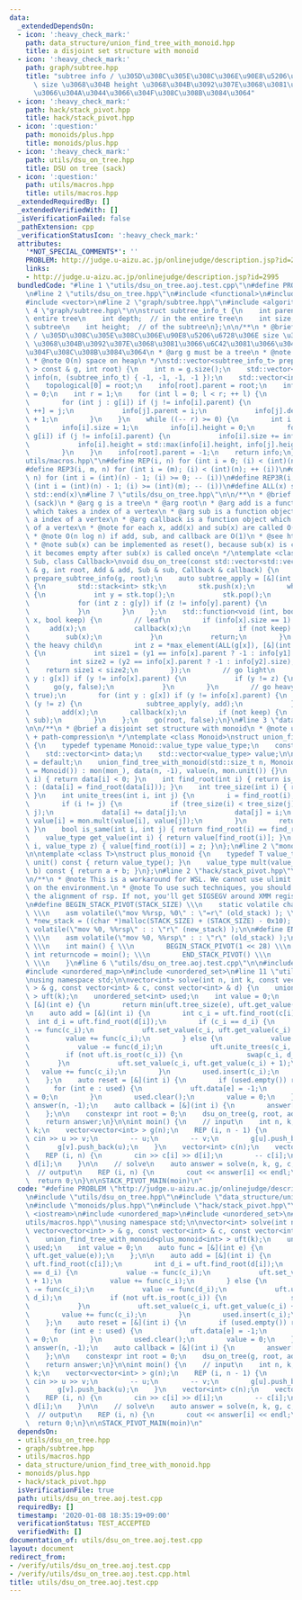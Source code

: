 ```yaml
---
data:
  _extendedDependsOn:
  - icon: ':heavy_check_mark:'
    path: data_structure/union_find_tree_with_monoid.hpp
    title: a disjoint set structure with monoid
  - icon: ':heavy_check_mark:'
    path: graph/subtree.hpp
    title: "subtree info / \u305D\u308C\u305E\u308C\u306E\u90E8\u5206\u6728\u306E\
      \ size \u3068\u304B height \u3068\u304B\u3092\u307E\u3068\u3081\u3066\u6C42\u3081\
      \u3066\u304A\u3044\u3066\u304F\u308C\u308B\u3084\u3064"
  - icon: ':heavy_check_mark:'
    path: hack/stack_pivot.hpp
    title: hack/stack_pivot.hpp
  - icon: ':question:'
    path: monoids/plus.hpp
    title: monoids/plus.hpp
  - icon: ':heavy_check_mark:'
    path: utils/dsu_on_tree.hpp
    title: DSU on tree (sack)
  - icon: ':question:'
    path: utils/macros.hpp
    title: utils/macros.hpp
  _extendedRequiredBy: []
  _extendedVerifiedWith: []
  _isVerificationFailed: false
  _pathExtension: cpp
  _verificationStatusIcon: ':heavy_check_mark:'
  attributes:
    '*NOT_SPECIAL_COMMENTS*': ''
    PROBLEM: http://judge.u-aizu.ac.jp/onlinejudge/description.jsp?id=2995
    links:
    - http://judge.u-aizu.ac.jp/onlinejudge/description.jsp?id=2995
  bundledCode: "#line 1 \"utils/dsu_on_tree.aoj.test.cpp\"\n#define PROBLEM \"http://judge.u-aizu.ac.jp/onlinejudge/description.jsp?id=2995\"\
    \n#line 2 \"utils/dsu_on_tree.hpp\"\n#include <functional>\n#include <stack>\n\
    #include <vector>\n#line 2 \"graph/subtree.hpp\"\n#include <algorithm>\n#line\
    \ 4 \"graph/subtree.hpp\"\n\nstruct subtree_info_t {\n    int parent;  // in the\
    \ entire tree\n    int depth;  // in the entire tree\n    int size;  // of the\
    \ subtree\n    int height;  // of the subtree\n};\n\n/**\n * @brief subtree info\
    \ / \u305D\u308C\u305E\u308C\u306E\u90E8\u5206\u6728\u306E size \u3068\u304B height\
    \ \u3068\u304B\u3092\u307E\u3068\u3081\u3066\u6C42\u3081\u3066\u304A\u3044\u3066\
    \u304F\u308C\u308B\u3084\u3064\n * @arg g must be a tree\n * @note O(n) time\n\
    \ * @note O(n) space on heap\n */\nstd::vector<subtree_info_t> prepare_subtree_info(std::vector<std::vector<int>\
    \ > const & g, int root) {\n    int n = g.size();\n    std::vector<subtree_info_t>\
    \ info(n, (subtree_info_t) { -1, -1, -1, -1 });\n    std::vector<int> topological(n);\n\
    \    topological[0] = root;\n    info[root].parent = root;\n    info[root].depth\
    \ = 0;\n    int r = 1;\n    for (int l = 0; l < r; ++ l) {\n        int i = topological[l];\n\
    \        for (int j : g[i]) if (j != info[i].parent) {\n            topological[r\
    \ ++] = j;\n            info[j].parent = i;\n            info[j].depth = info[i].depth\
    \ + 1;\n        }\n    }\n    while ((-- r) >= 0) {\n        int i = topological[r];\n\
    \        info[i].size = 1;\n        info[i].height = 0;\n        for (int j :\
    \ g[i]) if (j != info[i].parent) {\n            info[i].size += info[j].size;\n\
    \            info[i].height = std::max(info[i].height, info[j].height + 1);\n\
    \        }\n    }\n    info[root].parent = -1;\n    return info;\n}\n#line 2 \"\
    utils/macros.hpp\"\n#define REP(i, n) for (int i = 0; (i) < (int)(n); ++ (i))\n\
    #define REP3(i, m, n) for (int i = (m); (i) < (int)(n); ++ (i))\n#define REP_R(i,\
    \ n) for (int i = (int)(n) - 1; (i) >= 0; -- (i))\n#define REP3R(i, m, n) for\
    \ (int i = (int)(n) - 1; (i) >= (int)(m); -- (i))\n#define ALL(x) std::begin(x),\
    \ std::end(x)\n#line 7 \"utils/dsu_on_tree.hpp\"\n\n/**\n * @brief DSU on tree\
    \ (sack)\n * @arg g is a tree\n * @arg root\n * @arg add is a function object\
    \ which takes a index of a vertex\n * @arg sub is a function object which takes\
    \ a index of a vertex\n * @arg callback is a function object which takes a index\
    \ of a vertex\n * @note for each x, add(x) and sub(x) are called O(log n) times\n\
    \ * @note O(n log n) if add, sub, and callback are O(1)\n * @see https://codeforces.com/blog/entry/44351\n\
    \ * @note sub(x) can be implemented as reset(), because sub(x) is called until\
    \ it becomes empty after sub(x) is called once\n */\ntemplate <class Add, class\
    \ Sub, class Callback>\nvoid dsu_on_tree(const std::vector<std::vector<int> >\
    \ & g, int root, Add & add, Sub & sub, Callback & callback) {\n    auto info =\
    \ prepare_subtree_info(g, root);\n    auto subtree_apply = [&](int x, auto & f)\
    \ {\n        std::stack<int> stk;\n        stk.push(x);\n        while (not stk.empty())\
    \ {\n            int y = stk.top();\n            stk.pop();\n            f(y);\n\
    \            for (int z : g[y]) if (z != info[y].parent) {\n                stk.push(z);\n\
    \            }\n        }\n    };\n    std::function<void (int, bool)> go = [&](int\
    \ x, bool keep) {\n        // leaf\n        if (info[x].size == 1) {\n       \
    \     add(x);\n            callback(x);\n            if (not keep) {\n       \
    \         sub(x);\n            }\n            return;\n        }\n        // choose\
    \ the heavy child\n        int z = *max_element(ALL(g[x]), [&](int y1, int y2)\
    \ {\n            int size1 = (y1 == info[x].parent ? -1 : info[y1].size);\n  \
    \          int size2 = (y2 == info[x].parent ? -1 : info[y2].size);\n        \
    \    return size1 < size2;\n        });\n        // go light\n        for (int\
    \ y : g[x]) if (y != info[x].parent) {\n            if (y != z) {\n          \
    \      go(y, false);\n            }\n        }\n        // go heavy\n        go(z,\
    \ true);\n        for (int y : g[x]) if (y != info[x].parent) {\n            if\
    \ (y != z) {\n                subtree_apply(y, add);\n            }\n        }\n\
    \        add(x);\n        callback(x);\n        if (not keep) {\n            subtree_apply(x,\
    \ sub);\n        }\n    };\n    go(root, false);\n}\n#line 3 \"data_structure/union_find_tree_with_monoid.hpp\"\
    \n\n/**\n * @brief a disjoint set structure with monoid\n * @note union-by-size\
    \ + path-compression\n */\ntemplate <class Monoid>\nstruct union_find_tree_with_monoid\
    \ {\n    typedef typename Monoid::value_type value_type;\n    const Monoid mon;\n\
    \    std::vector<int> data;\n    std::vector<value_type> value;\n\n    union_find_tree_with_monoid()\
    \ = default;\n    union_find_tree_with_monoid(std::size_t n, Monoid const & mon_\
    \ = Monoid()) : mon(mon_), data(n, -1), value(n, mon.unit()) {}\n    bool is_root(int\
    \ i) { return data[i] < 0; }\n    int find_root(int i) { return is_root(i) ? i\
    \ : (data[i] = find_root(data[i])); }\n    int tree_size(int i) { return - data[find_root(i)];\
    \ }\n    int unite_trees(int i, int j) {\n        i = find_root(i); j = find_root(j);\n\
    \        if (i != j) {\n            if (tree_size(i) < tree_size(j)) std::swap(i,\
    \ j);\n            data[i] += data[j];\n            data[j] = i;\n           \
    \ value[i] = mon.mult(value[i], value[j]);\n        }\n        return i;\n   \
    \ }\n    bool is_same(int i, int j) { return find_root(i) == find_root(j); }\n\
    \    value_type get_value(int i) { return value[find_root(i)]; }\n    void set_value(int\
    \ i, value_type z) { value[find_root(i)] = z; }\n};\n#line 2 \"monoids/plus.hpp\"\
    \n\ntemplate <class T>\nstruct plus_monoid {\n    typedef T value_type;\n    value_type\
    \ unit() const { return value_type(); }\n    value_type mult(value_type a, value_type\
    \ b) const { return a + b; }\n};\n#line 2 \"hack/stack_pivot.hpp\"\n#include <cstdlib>\n\
    \n/**\n * @note This is a workaround for WSL. We cannot use ulimit -s unlimited\
    \ on the environment.\n * @note To use such techniques, you should take care of\
    \ the alignment of rsp. If not, you'll get SIGSEGV around XMM registers.\n */\n\
    \n#define BEGIN_STACK_PIVOT(STACK_SIZE) \\\n    static volatile char *old_stack;\
    \ \\\n    asm volatile(\"mov %%rsp, %0\" : \"=r\" (old_stack) ); \\\n    char\
    \ *new_stack = ((char *)malloc(STACK_SIZE) + (STACK_SIZE) - 0x10); \\\n    asm\
    \ volatile(\"mov %0, %%rsp\" : : \"r\" (new_stack) );\n\n#define END_STACK_PIVOT()\
    \ \\\n    asm volatile(\"mov %0, %%rsp\" : : \"r\" (old_stack) );\n\n#define STACK_PIVOT_MAIN(moin)\
    \ \\\n    int main() { \\\n        BEGIN_STACK_PIVOT(1 << 28) \\\n        static\
    \ int returncode = moin(); \\\n        END_STACK_PIVOT() \\\n        return returncode;\
    \ \\\n    }\n#line 6 \"utils/dsu_on_tree.aoj.test.cpp\"\n\n#include <iostream>\n\
    #include <unordered_map>\n#include <unordered_set>\n#line 11 \"utils/dsu_on_tree.aoj.test.cpp\"\
    \nusing namespace std;\n\nvector<int> solve(int n, int k, const vector<vector<int>\
    \ > & g, const vector<int> & c, const vector<int> & d) {\n    union_find_tree_with_monoid<plus_monoid<int>\
    \ > uft(k);\n    unordered_set<int> used;\n    int value = 0;\n    auto func =\
    \ [&](int e) {\n        return min(uft.tree_size(e), uft.get_value(e));\n    };\n\
    \n    auto add = [&](int i) {\n        int c_i = uft.find_root(c[i]);\n      \
    \  int d_i = uft.find_root(d[i]);\n        if (c_i == d_i) {\n            value\
    \ -= func(c_i);\n            uft.set_value(c_i, uft.get_value(c_i) + 1);\n   \
    \         value += func(c_i);\n        } else {\n            value -= func(c_i);\n\
    \            value -= func(d_i);\n            uft.unite_trees(c_i, d_i);\n   \
    \         if (not uft.is_root(c_i)) {\n                swap(c_i, d_i);\n     \
    \       }\n            uft.set_value(c_i, uft.get_value(c_i) + 1);\n         \
    \   value += func(c_i);\n        }\n        used.insert(c_i);\n        used.insert(d_i);\n\
    \    };\n    auto reset = [&](int i) {\n        if (used.empty()) return;\n  \
    \      for (int e : used) {\n            uft.data[e] = -1;\n            uft.value[e]\
    \ = 0;\n        }\n        used.clear();\n        value = 0;\n    };\n\n    vector<int>\
    \ answer(n, -1);\n    auto callback = [&](int i) {\n        answer[i] = value;\n\
    \    };\n\n    constexpr int root = 0;\n    dsu_on_tree(g, root, add, reset, callback);\n\
    \    return answer;\n}\n\nint moin() {\n    // input\n    int n, k; cin >> n >>\
    \ k;\n    vector<vector<int> > g(n);\n    REP (i, n - 1) {\n        int u, v;\
    \ cin >> u >> v;\n        -- u;\n        -- v;\n        g[u].push_back(v);\n \
    \       g[v].push_back(u);\n    }\n    vector<int> c(n);\n    vector<int> d(n);\n\
    \    REP (i, n) {\n        cin >> c[i] >> d[i];\n        -- c[i];\n        --\
    \ d[i];\n    }\n\n    // solve\n    auto answer = solve(n, k, g, c, d);\n\n  \
    \  // output\n    REP (i, n) {\n        cout << answer[i] << endl;\n    }\n  \
    \  return 0;\n}\n\nSTACK_PIVOT_MAIN(moin)\n"
  code: "#define PROBLEM \"http://judge.u-aizu.ac.jp/onlinejudge/description.jsp?id=2995\"\
    \n#include \"utils/dsu_on_tree.hpp\"\n#include \"data_structure/union_find_tree_with_monoid.hpp\"\
    \n#include \"monoids/plus.hpp\"\n#include \"hack/stack_pivot.hpp\"\n\n#include\
    \ <iostream>\n#include <unordered_map>\n#include <unordered_set>\n#include \"\
    utils/macros.hpp\"\nusing namespace std;\n\nvector<int> solve(int n, int k, const\
    \ vector<vector<int> > & g, const vector<int> & c, const vector<int> & d) {\n\
    \    union_find_tree_with_monoid<plus_monoid<int> > uft(k);\n    unordered_set<int>\
    \ used;\n    int value = 0;\n    auto func = [&](int e) {\n        return min(uft.tree_size(e),\
    \ uft.get_value(e));\n    };\n\n    auto add = [&](int i) {\n        int c_i =\
    \ uft.find_root(c[i]);\n        int d_i = uft.find_root(d[i]);\n        if (c_i\
    \ == d_i) {\n            value -= func(c_i);\n            uft.set_value(c_i, uft.get_value(c_i)\
    \ + 1);\n            value += func(c_i);\n        } else {\n            value\
    \ -= func(c_i);\n            value -= func(d_i);\n            uft.unite_trees(c_i,\
    \ d_i);\n            if (not uft.is_root(c_i)) {\n                swap(c_i, d_i);\n\
    \            }\n            uft.set_value(c_i, uft.get_value(c_i) + 1);\n    \
    \        value += func(c_i);\n        }\n        used.insert(c_i);\n        used.insert(d_i);\n\
    \    };\n    auto reset = [&](int i) {\n        if (used.empty()) return;\n  \
    \      for (int e : used) {\n            uft.data[e] = -1;\n            uft.value[e]\
    \ = 0;\n        }\n        used.clear();\n        value = 0;\n    };\n\n    vector<int>\
    \ answer(n, -1);\n    auto callback = [&](int i) {\n        answer[i] = value;\n\
    \    };\n\n    constexpr int root = 0;\n    dsu_on_tree(g, root, add, reset, callback);\n\
    \    return answer;\n}\n\nint moin() {\n    // input\n    int n, k; cin >> n >>\
    \ k;\n    vector<vector<int> > g(n);\n    REP (i, n - 1) {\n        int u, v;\
    \ cin >> u >> v;\n        -- u;\n        -- v;\n        g[u].push_back(v);\n \
    \       g[v].push_back(u);\n    }\n    vector<int> c(n);\n    vector<int> d(n);\n\
    \    REP (i, n) {\n        cin >> c[i] >> d[i];\n        -- c[i];\n        --\
    \ d[i];\n    }\n\n    // solve\n    auto answer = solve(n, k, g, c, d);\n\n  \
    \  // output\n    REP (i, n) {\n        cout << answer[i] << endl;\n    }\n  \
    \  return 0;\n}\n\nSTACK_PIVOT_MAIN(moin)\n"
  dependsOn:
  - utils/dsu_on_tree.hpp
  - graph/subtree.hpp
  - utils/macros.hpp
  - data_structure/union_find_tree_with_monoid.hpp
  - monoids/plus.hpp
  - hack/stack_pivot.hpp
  isVerificationFile: true
  path: utils/dsu_on_tree.aoj.test.cpp
  requiredBy: []
  timestamp: '2020-01-08 18:35:19+09:00'
  verificationStatus: TEST_ACCEPTED
  verifiedWith: []
documentation_of: utils/dsu_on_tree.aoj.test.cpp
layout: document
redirect_from:
- /verify/utils/dsu_on_tree.aoj.test.cpp
- /verify/utils/dsu_on_tree.aoj.test.cpp.html
title: utils/dsu_on_tree.aoj.test.cpp
---
```

